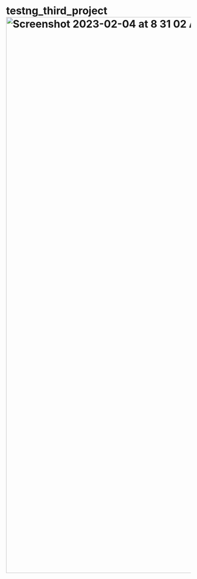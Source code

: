 # testng_third_project<img width="1512" alt="Screenshot 2023-02-04 at 8 31 02 AM" src="https://user-images.githubusercontent.com/113265079/216773081-df6b0ffc-0932-46b6-a06b-578c774d248b.png">
